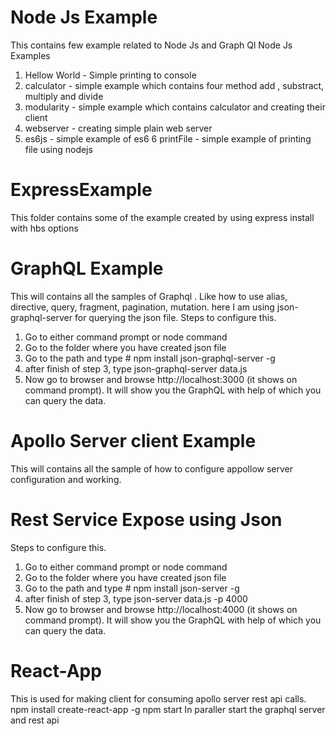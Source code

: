 # Node Js Example
This contains few example related to Node Js and Graph Ql
Node Js Examples
1. Hellow World - Simple printing to console
2. calculator - simple example which contains four method add , substract, multiply and divide
3. modularity - simple example which contains calculator and creating their client
4. webserver - creating simple plain web server
5. es6js - simple example of es6
6 printFile - simple example of printing file using nodejs

# ExpressExample
This folder contains some of the example created by using express install with hbs options

# GraphQL Example
This will contains all the samples of Graphql . Like how to use alias, directive, query, fragment, pagination, mutation.
here I am using json-graphql-server for querying the json file.
Steps to configure this.
1. Go to either command prompt or node command
2. Go to the folder where you have created json file 
3. Go to the path and type # npm install json-graphql-server -g 
4. after finish of step 3, type json-graphql-server data.js
5. Now go to browser and browse http://localhost:3000 (it shows on command prompt). It will show you the GraphQL with help of which you can query the data.
# Apollo Server client Example
This will contains all the sample of how to configure appollow server configuration and working.

# Rest Service Expose using Json
Steps to configure this.
1. Go to either command prompt or node command
2. Go to the folder where you have created json file 
3. Go to the path and type # npm install json-server -g 
4. after finish of step 3, type json-server data.js -p 4000
5. Now go to browser and browse http://localhost:4000 (it shows on command prompt). It will show you the GraphQL with help of which you can query the data.

# React-App
This is used for making client for consuming apollo server rest api calls.
npm install create-react-app -g
npm start
In paraller start the graphql server and rest api
